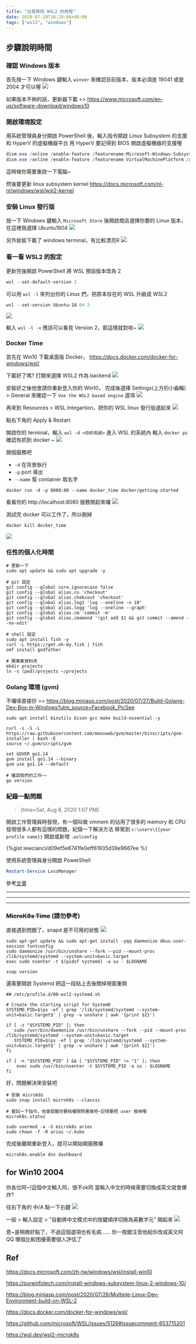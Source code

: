 ```yaml
---
title: "出發尋找 WSL2 的旅程"
date: 2020-07-28T10:29:08+08:00
tags: ["wsl2", "windows"]
---
```


## 步驟說明時間

### 確認 Windows 版本
首先按一下 Windows 鍵輸入 `winver` 來確認目前版本，版本必須是 19041 或是 2004 才可以喔
![](https://i.imgur.com/tsFoWzJ.png)

如果版本不夠的話，更新器下載 >>
https://www.microsoft.com/en-us/software-download/windows10

### 開啟環境設定
用系統管理員身分開啟 PowerShell 後，輸入指令開啟 Linux Subsystem 的支援和 HyperV 的虛擬機器平台
用 HyperV 要記得到 BIOS 開啟虛擬機器的支援喔
```powershell
dism.exe /online /enable-feature /featurename:Microsoft-Windows-Subsystem-Linux /all /norestart
dism.exe /online /enable-feature /featurename:VirtualMachinePlatform /all /norestart
```

這時候你需要重啟一下電腦~

然後要更新 linux subsystem kernel
https://docs.microsoft.com/nl-nl/windows/wsl/wsl2-kernel

### 安裝 Linux 發行版
按一下 Windows 鍵輸入 `Microsoft Store` 後開啟商店選擇你要的 Linux 版本，在這裡我選擇 Ubuntu1804
![](https://i.imgur.com/yHDq1Nj.png)

另外偷偷下載了 windows terminal，有比較漂亮R
![](https://i.imgur.com/h2yRjHx.png)

### 看一看 WSL2 的設定
更新完後開啟 PowerShell 將 WSL 預設版本改為 2
```powershell
wsl --set-default-version 2
```

可以用 `wsl -l` 來列出你的 Linux 們，把原本存在的 WSL 升級成 WSL2
```powershell
wsl --set-version Ubuntu-18.04 2
```
![](https://i.imgur.com/6xAOuz3.png)

輸入 `wsl -l -v` 應該可以看見 Version 2，那這樣就對啦~
![](https://i.imgur.com/K8vuPfJ.png)


### Docker Time
首先在 Win10 下載桌面版 Docker，
https://docs.docker.com/docker-for-windows/wsl/ 

下載好了嗎? 打開來選擇 WSL2 作為 backend
![](https://i.imgur.com/S1n7hXh.png)

安裝好之後他會請你重新登入你的 Win10，
完成後選擇 Settings(上方的小齒輪) > General 來確認一下 `Use the WSL2 based engine` 選項
![](https://i.imgur.com/TsL6oUe.png)

再來到 Resources > WSL Integartion，把你的 WSL linux 發行版選起來
![](https://i.imgur.com/SOn3G1M.png)

點右下角的 Apply & Restart

開啟你的 terminal，輸入 `wsl -d <你的系統>` 進入 WSL 的系統內
輸入 `docker ps` 確認有抓到 docker ~
![](https://i.imgur.com/6gf7LGm.png)

開個服務吧 
- `-d` 在背景執行
- `-p` port 導出
- `--name` 幫 container 取名字
```shell
docker run -d -p 8080:80 --name docker_time docker/getting-started
```

看看你的 http://localhost:8080 服務開起來囉
![](https://i.imgur.com/hw2kNUn.png)

測試完 docker 可以工作了，所以刪掉
```shell
docker kill docker_time
```
![](https://i.imgur.com/bgHEO9e.png)

### 任性的個人化時間
```
# 更新一下
sudo apt update && sudo apt upgrade -y

# git 設定
git config --global core.ignorecase false
git config --global alias.co 'checkout'
git config --global alias.chekcout 'checkout'
git config --global alias.log1 'log --oneline -n 10'
git config --global alias.logg 'log --oneline --graph'
git config --global alias.cm 'commit -m'
git config --global alias.cmamend '!git add $1 && git commit --amend --no-edit'

# shell 設定
sudo apt install fish -y
curl -L https://get.oh-my.fish | fish
omf install godfather

# 開專案資料夾
mkdir projects
ln -s (pwd)/projects ~/projects 
```

### Golang 環境 (gvm)
不囉嗦直接抄 >> https://blog.miniasp.com/post/2020/07/27/Build-Golang-Dev-Box-in-Windows?utm_source=Facebook_PicSee
```
sudo apt install binutils bison gcc make build-essential -y

curl -s -S -L https://raw.githubusercontent.com/moovweb/gvm/master/binscripts/gvm-installer | bash -E
source ~/.gvm/scripts/gvm

set GOVER go1.14
gvm install go1.14 --binary
gvm use go1.14 --default

# 確認我們的工作~~
go version
```

### 紀錄一點問題
> [time=Sat, Aug 8, 2020 1:07 PM]

開啟工作管理員時發現，有一個叫做 vmmem 的佔用了很多的 memory 和 CPU
發現很多人都有這樣的問題，紀錄一下解決方法
移駕到 `c:\users\{{your profile name}}` 開啟或新增 `.wslconfig` 

{%gist lewcianci/d09ef5e6741fe0eff61935d39e9667ee %}

使用系統管理員身分開啟 PowerShell
```powershell
Restart-Service LxssManager
```

參考[文章](https://medium.com/@lewwybogus/how-to-stop-wsl2-from-hogging-all-your-ram-with-docker-d7846b9c5b37)

---
---
---

### ~~MicroK8s Time~~ (請勿參考)

直接遇到問題了，snapd 是不可用的狀態
![](https://i.imgur.com/96BU8YL.png)

```
sudo apt-get update && sudo apt-get install -yqq daemonize dbus-user-session fontconfig
sudo daemonize /usr/bin/unshare --fork --pid --mount-proc /lib/systemd/systemd --system-unit=basic.target
exec sudo nsenter -t $(pidof systemd) -a su - $LOGNAME

snap version
```

還需要開啟 Systemd 把這一段貼上去後關掉視窗重開
```shell
## /etc/profile.d/00-wsl2-systemd.sh

# Create the starting script for SystemD
SYSTEMD_PID=$(ps -ef | grep '/lib/systemd/systemd --system-unit=basic.target$' | grep -v unshare | awk '{print $2}')

if [ -z "$SYSTEMD_PID" ]; then
   sudo /usr/bin/daemonize /usr/bin/unshare --fork --pid --mount-proc /lib/systemd/systemd --system-unit=basic.target
   SYSTEMD_PID=$(ps -ef | grep '/lib/systemd/systemd --system-unit=basic.target$' | grep -v unshare | awk '{print $2}')
fi

if [ -n "$SYSTEMD_PID" ] && [ "$SYSTEMD_PID" != "1" ]; then
    exec sudo /usr/bin/nsenter -t $SYSTEMD_PID -a su - $LOGNAME
fi
```

好，問題解決來安裝吧
```
# 安裝 microk8s
sudo snap install microk8s --classic

# 嘗試一下指令，他會提醒你要給權限照著做吧~記得要把 user 換掉喔
microk8s.status

sudo usermod -a -G microk8s arios
sudo chown -f -R arios ~/.kube
```

完成後離開重新登入，就可以開始開服務囉
```
microk8s.enable dns dashboard
```

## for Win10 2004
你各位阿~!這個中文輸入阿，很不ok阿
當輸入中文的時候需要切換成英文就會爆炸?

往右下角的 中/A 點一下右鍵
![](https://i.imgur.com/eiEZ7gP.png)

一般 > 輸入設定 > "自動將中文模式中的按鍵順序切換為英數字元" 開起來
![](https://i.imgur.com/pFwB7TA.png)

恩~是稍微好點了，不過這個選項也有毛病...... 
你一按錯注音他給你改成英文阿QQ
哪個比較困擾需要個人評估了


## Ref
https://docs.microsoft.com/zh-tw/windows/wsl/install-win10

https://pureinfotech.com/install-windows-subsystem-linux-2-windows-10/

https://blog.miniasp.com/post/2020/07/26/Multiple-Linux-Dev-Environment-build-on-WSL-2

https://docs.docker.com/docker-for-windows/wsl/

https://github.com/microsoft/WSL/issues/5126#issuecomment-653715201

https://wsl.dev/wsl2-microk8s

